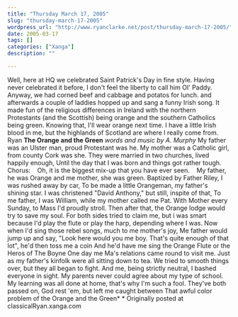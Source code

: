 ```yaml
---
title: "Thursday March 17, 2005"
slug: "thursday-march-17-2005"
wordpress_url: "http://www.ryanclarke.net/post/thursday-march-17-2005/"
date: 2005-03-17
tags: []
categories: ["Xanga"]
description: ""

---
```


Well, here at HQ we celebrated Saint Patrick's Day in fine style. Having never celebrated it before, I don't feel the liberty to call him Ol' Paddy. Anyway, we had corned beef and cabbage and potatos for lunch. and afterwards a couple of laddies hopped up and sang a funny Irish song. It made fun of the religious differences in Ireland with the northern Protestants (and the Scottish) being orange and the southern Catholics being green. Knowing that, I'll wear orange next time. I have a little Irish blood in me, but the highlands of Scotland are where I really come from.
 Ryan
 **The Orange and the Green**
*words and music by A. Murphy*
 My father was an Ulster man, proud Protestant was he.
 My mother was a Catholic girl, from county Cork was she.
 They were married in two churches, lived happily enough,
 Until the day that I was born and things got rather tough.
    Chorus:
    Oh, it is the biggest mix-up that you have ever seen.
    My father, he was Orange and me mother, she was green.
 Baptized by Father Riley, I was rushed away by car,
 To be made a little Orangeman, my father's shining star.
 I was christened "David Anthony," but still, inspite of that,
 To me father, I was William, while my mother called me Pat.
 With Mother every Sunday, to Mass I'd proudly stroll.
 Then after that, the Orange lodge would try to save my soul.
 For both sides tried to claim me, but i was smart because
 I'd play the flute or play the harp, depending where I was.
 Now when I'd sing those rebel songs, much to me mother's joy,
 Me father would jump up and say, "Look here would you me boy.
 That's quite enough of that lot", he'd then toss me a coin
 And he'd have me sing the Orange Flute or the Heros of The Boyne
 One day me Ma's relations came round to visit me.
 Just as my father's kinfolk were all sitting down to tea.
 We tried to smooth things over, but they all began to fight.
 And me, being strictly neutral, I bashed everyone in sight.
 My parents never could agree about my type of school.
 My learning was all done at home, that's why I'm such a fool.
 They've both passed on, God rest 'em, but left me caught between
 That awful color problem of the Orange and the Green*
*
Originally posted at classicalRyan.xanga.com
